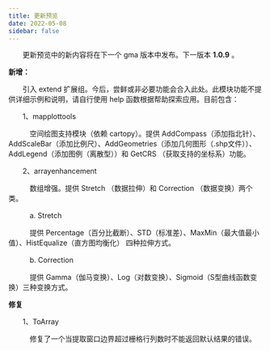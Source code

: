 ```yaml
---
title: 更新预览
date: 2022-05-08
sidebar: false
---
```


&emsp;　更新预览中的新内容将在下一个 gma 版本中发布。下一版本 **1.0.9** 。

<font color="#616AE5"><i class="fas fa-award"></i></font> **新增：**

&emsp;　引入 extend 扩展组。今后，尝鲜或非必要功能会合入此处。此模块功能不提供详细示例和说明，请自行使用 help 函数根据帮助探索应用。目前包含：

&emsp;　1、mapplottools

&emsp;　　空间绘图支持模块（依赖 cartopy）。提供 AddCompass（添加指北针）、AddScaleBar（添加比例尺）、AddGeometries（添加几何图形（.shp文件））、AddLegend（添加图例（离散型））和 GetCRS （获取支持的坐标系）功能。

&emsp;　2、arrayenhancement

&emsp;　　数组增强。提供 Stretch （数据拉伸）和 Correction （数据变换）两个类。

&emsp;　　a. Stretch

&emsp;　　提供 Percentage（百分比截断）、STD（标准差）、MaxMin（最大值最小值）、HistEqualize（直方图均衡化） 四种拉伸方式。

&emsp;　　b. Correction

&emsp;　　提供 Gamma（伽马变换）、Log（对数变换）、Sigmoid（S型曲线函数变换）三种变换方式。

<font color="#FFA500"><i class="fas fa-tools"></i></font> **修复**

&emsp;　1、ToArray

&emsp;　　修复了一个当提取窗口边界超过栅格行列数时不能返回默认结果的错误。
